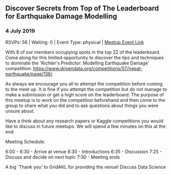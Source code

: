 ## Discover Secrets from Top of The Leaderboard for Earthquake Damage Modelling 
### 4 July 2019
RSVPs: 56 | Waiting: 0 | Event Type: physical | [Meetup Event Link](https://www.meetup.com/Data-Science-Discussion-Auckland/events/261279126)

With 8 of our members occupying spots in the top 22 of the leaderboard. Come along for this limited opportunity to discover the tips and techniques to dominate the 'Richter's Predictor: Modelling Earthquake Damage' competition: https://www.drivendata.org/competitions/57/nepal-earthquake/page/136/

As always we encourage you all to attempt the competition before coming to the meet up. It is fine if you attempt the competition but do not manage to make a submission or get a high score on the leaderboard. The purpose of this meetup is to work on the competition beforehand and then come to the group to share what you did and to ask questions about things you were unsure about.

Have a think about any research papers or Kaggle competitions you would like to discuss in future meetups. We will spend a few minutes on this at the end

Meeting Schedule:

6:00 - 6:30 - Arrive at venue
6:30 - Introductions
6:35 - Discussion
7:25 - Discuss and decide on next topic
7:30 - Meeting ends

A big 'Thank you' to GridAKL for providing the venue!
Discuss Data Science
